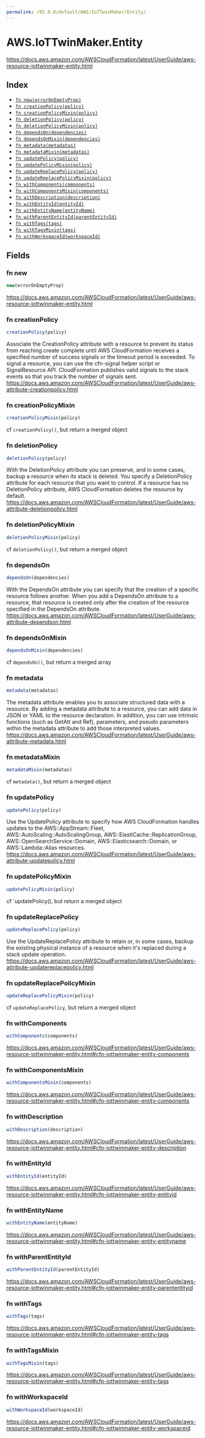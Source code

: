 ```yaml
---
permalink: /92.0.0/default/AWS/IoTTwinMaker/Entity/
---
```


# AWS.IoTTwinMaker.Entity

https://docs.aws.amazon.com/AWSCloudFormation/latest/UserGuide/aws-resource-iottwinmaker-entity.html

## Index

* [`fn new(errorOnEmptyProp)`](#fn-new)
* [`fn creationPolicy(policy)`](#fn-creationpolicy)
* [`fn creationPolicyMixin(policy)`](#fn-creationpolicymixin)
* [`fn deletionPolicy(policy)`](#fn-deletionpolicy)
* [`fn deletionPolicyMixin(policy)`](#fn-deletionpolicymixin)
* [`fn dependsOn(dependencies)`](#fn-dependson)
* [`fn dependsOnMixin(dependencies)`](#fn-dependsonmixin)
* [`fn metadata(metadatas)`](#fn-metadata)
* [`fn metadataMixin(metadatas)`](#fn-metadatamixin)
* [`fn updatePolicy(policy)`](#fn-updatepolicy)
* [`fn updatePolicyMixin(policy)`](#fn-updatepolicymixin)
* [`fn updateReplacePolicy(policy)`](#fn-updatereplacepolicy)
* [`fn updateReplacePolicyMixin(policy)`](#fn-updatereplacepolicymixin)
* [`fn withComponents(components)`](#fn-withcomponents)
* [`fn withComponentsMixin(components)`](#fn-withcomponentsmixin)
* [`fn withDescription(description)`](#fn-withdescription)
* [`fn withEntityId(entityId)`](#fn-withentityid)
* [`fn withEntityName(entityName)`](#fn-withentityname)
* [`fn withParentEntityId(parentEntityId)`](#fn-withparententityid)
* [`fn withTags(tags)`](#fn-withtags)
* [`fn withTagsMixin(tags)`](#fn-withtagsmixin)
* [`fn withWorkspaceId(workspaceId)`](#fn-withworkspaceid)

## Fields

### fn new

```ts
new(errorOnEmptyProp)
```

https://docs.aws.amazon.com/AWSCloudFormation/latest/UserGuide/aws-resource-iottwinmaker-entity.html

### fn creationPolicy

```ts
creationPolicy(policy)
```

Associate the CreationPolicy attribute with a resource to prevent its status from reaching create complete until AWS CloudFormation receives a specified number of success signals or the timeout period is exceeded. To signal a resource, you can use the cfn-signal helper script or SignalResource API. CloudFormation publishes valid signals to the stack events so that you track the number of signals sent. 
https://docs.aws.amazon.com/AWSCloudFormation/latest/UserGuide/aws-attribute-creationpolicy.html

### fn creationPolicyMixin

```ts
creationPolicyMixin(policy)
```

cf `creationPolicy()`, but return a merged object

### fn deletionPolicy

```ts
deletionPolicy(policy)
```

With the DeletionPolicy attribute you can preserve, and in some cases, backup a resource when its stack is deleted. You specify a DeletionPolicy attribute for each resource that you want to control. If a resource has no DeletionPolicy attribute, AWS CloudFormation deletes the resource by default. 
https://docs.aws.amazon.com/AWSCloudFormation/latest/UserGuide/aws-attribute-deletionpolicy.html

### fn deletionPolicyMixin

```ts
deletionPolicyMixin(policy)
```

cf `deletionPolicy()`, but return a merged object

### fn dependsOn

```ts
dependsOn(dependencies)
```

With the DependsOn attribute you can specify that the creation of a specific resource follows another. When you add a DependsOn attribute to a resource, that resource is created only after the creation of the resource specified in the DependsOn attribute. 
https://docs.aws.amazon.com/AWSCloudFormation/latest/UserGuide/aws-attribute-dependson.html

### fn dependsOnMixin

```ts
dependsOnMixin(dependencies)
```

cf `dependsOn()`, but return a merged array

### fn metadata

```ts
metadata(metadatas)
```

The metadata attribute enables you to associate structured data with a resource. By adding a metadata attribute to a resource, you can add data in JSON or YAML to the resource declaration. In addition, you can use intrinsic functions (such as GetAtt and Ref), parameters, and pseudo parameters within the metadata attribute to add those interpreted values. 
https://docs.aws.amazon.com/AWSCloudFormation/latest/UserGuide/aws-attribute-metadata.html

### fn metadataMixin

```ts
metadataMixin(metadatas)
```

cf `metadata()`, but return a merged object

### fn updatePolicy

```ts
updatePolicy(policy)
```

Use the UpdatePolicy attribute to specify how AWS CloudFormation handles updates to the AWS::AppStream::Fleet, AWS::AutoScaling::AutoScalingGroup, AWS::ElastiCache::ReplicationGroup, AWS::OpenSearchService::Domain, AWS::Elasticsearch::Domain, or AWS::Lambda::Alias resources. 
https://docs.aws.amazon.com/AWSCloudFormation/latest/UserGuide/aws-attribute-updatepolicy.html

### fn updatePolicyMixin

```ts
updatePolicyMixin(policy)
```

cf `updatePolicy(), but return a merged object

### fn updateReplacePolicy

```ts
updateReplacePolicy(policy)
```

Use the UpdateReplacePolicy attribute to retain or, in some cases, backup the existing physical instance of a resource when it's replaced during a stack update operation. 
https://docs.aws.amazon.com/AWSCloudFormation/latest/UserGuide/aws-attribute-updatereplacepolicy.html

### fn updateReplacePolicyMixin

```ts
updateReplacePolicyMixin(policy)
```

cf `updateReplacePolicy`, but return a merged object

### fn withComponents

```ts
withComponents(components)
```

https://docs.aws.amazon.com/AWSCloudFormation/latest/UserGuide/aws-resource-iottwinmaker-entity.html#cfn-iottwinmaker-entity-components

### fn withComponentsMixin

```ts
withComponentsMixin(components)
```

https://docs.aws.amazon.com/AWSCloudFormation/latest/UserGuide/aws-resource-iottwinmaker-entity.html#cfn-iottwinmaker-entity-components

### fn withDescription

```ts
withDescription(description)
```

https://docs.aws.amazon.com/AWSCloudFormation/latest/UserGuide/aws-resource-iottwinmaker-entity.html#cfn-iottwinmaker-entity-description

### fn withEntityId

```ts
withEntityId(entityId)
```

https://docs.aws.amazon.com/AWSCloudFormation/latest/UserGuide/aws-resource-iottwinmaker-entity.html#cfn-iottwinmaker-entity-entityid

### fn withEntityName

```ts
withEntityName(entityName)
```

https://docs.aws.amazon.com/AWSCloudFormation/latest/UserGuide/aws-resource-iottwinmaker-entity.html#cfn-iottwinmaker-entity-entityname

### fn withParentEntityId

```ts
withParentEntityId(parentEntityId)
```

https://docs.aws.amazon.com/AWSCloudFormation/latest/UserGuide/aws-resource-iottwinmaker-entity.html#cfn-iottwinmaker-entity-parententityid

### fn withTags

```ts
withTags(tags)
```

https://docs.aws.amazon.com/AWSCloudFormation/latest/UserGuide/aws-resource-iottwinmaker-entity.html#cfn-iottwinmaker-entity-tags

### fn withTagsMixin

```ts
withTagsMixin(tags)
```

https://docs.aws.amazon.com/AWSCloudFormation/latest/UserGuide/aws-resource-iottwinmaker-entity.html#cfn-iottwinmaker-entity-tags

### fn withWorkspaceId

```ts
withWorkspaceId(workspaceId)
```

https://docs.aws.amazon.com/AWSCloudFormation/latest/UserGuide/aws-resource-iottwinmaker-entity.html#cfn-iottwinmaker-entity-workspaceid